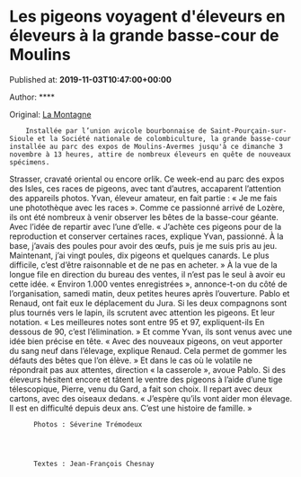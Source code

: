 
# Les pigeons voyagent d'éleveurs en éleveurs à la grande basse-cour de Moulins

Published at: **2019-11-03T10:47:00+00:00**

Author: ****

Original: [La Montagne](https://www.lamontagne.fr/moulins-03000/actualites/les-pigeons-voyagent-d-eleveurs-en-eleveurs-a-la-grande-basse-cour-de-moulins_13676392/)


        Installée par l’union avicole bourbonnaise de Saint-Pourçain-sur-Sioule et la Société nationale de colombiculture, la grande basse-cour installée au parc des expos de Moulins-Avermes jusqu'à ce dimanche 3 novembre à 13 heures, attire de nombreux éleveurs en quête de nouveaux spécimens.
      
Strasser, cravaté oriental ou encore orlik. Ce week-end au parc des expos des Isles, ces races de pigeons, avec tant d’autres, accaparent l’attention des appareils photos. Yvan, éleveur amateur, en fait partie : « Je me fais une photothèque avec les races ». Comme ce passionné arrivé de Lozère, ils ont été nombreux à venir observer les bêtes de la basse-cour géante. Avec l’idée de repartir avec l’une d’elle. « J’achète ces pigeons pour de la reproduction et conserver certaines races, explique Yvan, passionné. À la base, j’avais des poules pour avoir des œufs, puis je me suis pris au jeu. Maintenant, j’ai vingt poules, dix pigeons et quelques canards. Le plus difficile, c’est d’être raisonnable et de ne pas en acheter. »
À la vue de la longue file en direction du bureau des ventes, il n’est pas le seul à avoir eu cette idée. « Environ 1.000 ventes enregistrées », annonce-t-on du côté de l’organisation, samedi matin, deux petites heures après l’ouverture.
Pablo et Renaud, ont fait eux le déplacement du Jura. Si les deux compagnons sont plus tournés vers le lapin, ils scrutent avec attention les pigeons. Et leur notation. « Les meilleures notes sont entre 95 et 97, expliquent-ils En dessous de 90, c’est l’élimination. » Et comme Yvan, ils sont venus avec une idée bien précise en tête. « Avec des nouveaux pigeons, on veut apporter du sang neuf dans l’élevage, explique Renaud. Cela permet de gommer les défauts des bêtes que l’on élève. » Et dans le cas où le volatile ne répondrait pas aux attentes, direction « la casserole », avoue Pablo.
Si des éleveurs hésitent encore et tâtent le ventre des pigeons à l’aide d’une tige télescopique, Pierre, venu du Gard, a fait son choix. Il repart avec deux cartons, avec des oiseaux dedans. « J’espère qu’ils vont aider mon élevage. Il est en difficulté depuis deux ans. C’est une histoire de famille. »

        
          Photos : Séverine Trémodeux
        
      

        
          Textes : Jean-François Chesnay
        
      

